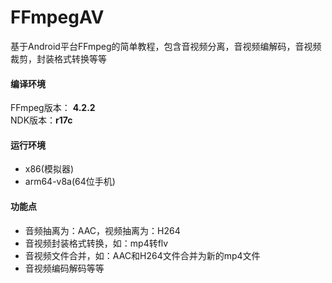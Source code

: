 # FFmpegAV
基于Android平台FFmpeg的简单教程，包含音视频分离，音视频编解码，音视频裁剪，封装格式转换等等

#### 编译环境
FFmpeg版本： **4.2.2**    
NDK版本：**r17c** 
#### 运行环境
* x86(模拟器)
* arm64-v8a(64位手机)
#### 功能点
* 音频抽离为：AAC，视频抽离为：H264
* 音视频封装格式转换，如：mp4转flv
* 音视频文件合并，如：AAC和H264文件合并为新的mp4文件
* 音视频编码解码等等
